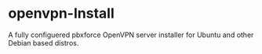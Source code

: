 # openvpn-Install
A fully configuered pbxforce OpenVPN server installer for Ubuntu and other Debian based distros.
